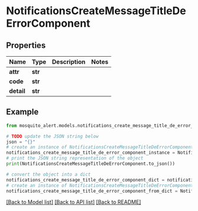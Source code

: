 # NotificationsCreateMessageTitleDeErrorComponent


## Properties

Name | Type | Description | Notes
------------ | ------------- | ------------- | -------------
**attr** | **str** |  | 
**code** | **str** |  | 
**detail** | **str** |  | 

## Example

```python
from mosquito_alert.models.notifications_create_message_title_de_error_component import NotificationsCreateMessageTitleDeErrorComponent

# TODO update the JSON string below
json = "{}"
# create an instance of NotificationsCreateMessageTitleDeErrorComponent from a JSON string
notifications_create_message_title_de_error_component_instance = NotificationsCreateMessageTitleDeErrorComponent.from_json(json)
# print the JSON string representation of the object
print(NotificationsCreateMessageTitleDeErrorComponent.to_json())

# convert the object into a dict
notifications_create_message_title_de_error_component_dict = notifications_create_message_title_de_error_component_instance.to_dict()
# create an instance of NotificationsCreateMessageTitleDeErrorComponent from a dict
notifications_create_message_title_de_error_component_from_dict = NotificationsCreateMessageTitleDeErrorComponent.from_dict(notifications_create_message_title_de_error_component_dict)
```
[[Back to Model list]](../README.md#documentation-for-models) [[Back to API list]](../README.md#documentation-for-api-endpoints) [[Back to README]](../README.md)


